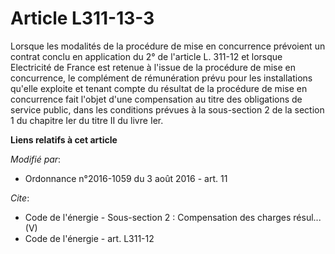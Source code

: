 # Article L311-13-3

Lorsque les modalités de la procédure de mise en concurrence prévoient un contrat conclu en application du 2° de l'article L.
311-12 et lorsque Electricité de France est retenue à l'issue de la procédure de mise en concurrence, le complément de
rémunération prévu pour les installations qu'elle exploite et tenant compte du résultat de la procédure de mise en
concurrence fait l'objet d'une compensation au titre des obligations de service public, dans les conditions prévues à la
sous-section 2 de la section 1 du chapitre Ier du titre II du livre Ier.

**Liens relatifs à cet article**

_Modifié par_:

  - Ordonnance n°2016-1059 du 3 août 2016 - art. 11

_Cite_:

  - Code de l'énergie -  Sous-section 2 : Compensation des charges résul... (V)
  - Code de l'énergie - art. L311-12

